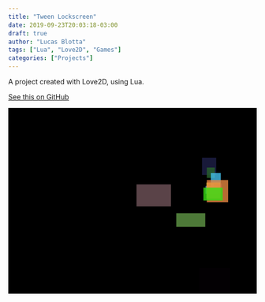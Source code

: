 ```yaml
---
title: "Tween Lockscreen"
date: 2019-09-23T20:03:18-03:00
draft: true
author: "Lucas Blotta"
tags: ["Lua", "Love2D", "Games"]
categories: ["Projects"] 
---
```


A project created with Love2D, using Lua.

[See this on GitHub](https://github.com/blotta/tween-lockscreen)

![gif](https://raw.githubusercontent.com/blotta/tween-lockscreen/master/tl.gif)